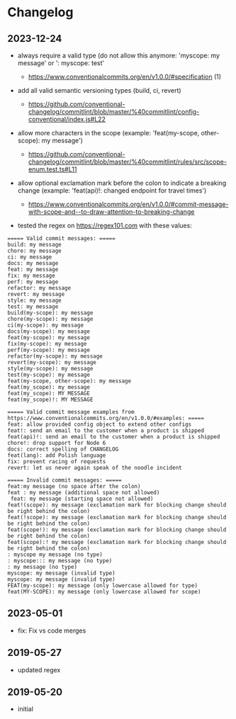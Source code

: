 # Changelog

## 2023-12-24

- always require a valid type (do not allow this anymore: 'myscope: my message' or ': myscope: test'
  - https://www.conventionalcommits.org/en/v1.0.0/#specification (1)

- add all valid semantic versioning types (build, ci, revert)
  - https://github.com/conventional-changelog/commitlint/blob/master/%40commitlint/config-conventional/index.js#L22

- allow more characters in the scope (example: 'feat(my-scope, other-scope): my message')
  - https://github.com/conventional-changelog/commitlint/blob/master/%40commitlint/rules/src/scope-enum.test.ts#L11

- allow optional exclamation mark before the colon to indicate a breaking change (example: 'feat(api)!: changed endpoint for travel times')
  - https://www.conventionalcommits.org/en/v1.0.0/#commit-message-with-scope-and--to-draw-attention-to-breaking-change

- tested the regex on https://regex101.com with these values:

```
===== Valid commit messages: =====
build: my message
chore: my message
ci: my message
docs: my message
feat: my message
fix: my message
perf: my message
refactor: my message
revert: my message
style: my message
test: my message
build(my-scope): my message
chore(my-scope): my message
ci(my-scope): my message
docs(my-scope): my message
feat(my-scope): my message
fix(my-scope): my message
perf(my-scope): my message
refactor(my-scope): my message
revert(my-scope): my message
style(my-scope): my message
test(my-scope): my message
feat(my-scope, other-scope): my message
feat(my_scope): my message
feat(my_scope): MY MESSAGE
feat(my_scope)!: MY MESSAGE

===== Valid commit message examples from https://www.conventionalcommits.org/en/v1.0.0/#examples: =====
feat: allow provided config object to extend other configs
feat!: send an email to the customer when a product is shipped
feat(api)!: send an email to the customer when a product is shipped
chore!: drop support for Node 6
docs: correct spelling of CHANGELOG
feat(lang): add Polish language
fix: prevent racing of requests
revert: let us never again speak of the noodle incident

===== Invalid commit messages: =====
feat:my message (no space after the colon)
feat : my message (additional space not allowed)
 feat: my message (starting space not allowed)
feat!(scope): my message (exclamation mark for blocking change should be right behind the colon)
feat(!scope): my message (exclamation mark for blocking change should be right behind the colon)
feat(scope!): my message (exclamation mark for blocking change should be right behind the colon)
feat(scope):! my message (exclamation mark for blocking change should be right behind the colon)
: myscope my message (no type)
: myscope::: my message (no type)
: my message (no type)
myscope: my message (invalid type)
myscope: my message (invalid type)
FEAT(my-scope): my message (only lowercase allowed for type)
feat(MY-SCOPE): my message (only lowercase allowed for scope)
```

## 2023-05-01

- fix: Fix vs code merges

## 2019-05-27

- updated regex

## 2019-05-20

- initial
